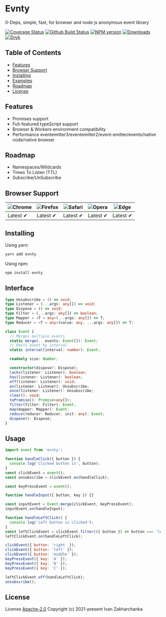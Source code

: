 # Evnty

0-Deps, simple, fast, for browser and node js anonymous event library

[![Coverage Status][codecov-image]][codecov-url]
[![Github Build Status][github-image]][github-url]
[![NPM version][npm-image]][npm-url]
[![Downloads][downloads-image]][npm-url]
[![Snyk][snyk-image]][snyk-url]

## Table of Contents

- [Features](#features)
- [Browser Support](#browser-support)
- [Installing](#installing)
- [Examples](#examples)
- [Roadmap](#roadmap)
- [License](#license)

## Features

- Promises support
- Full-featured typeScript support
- Browser & Workers environment compatibility
- Performance eventemitter3/eventemitter2/event-emitter/events/native node/native browser

## Roadmap

- Namespaces/Wildcards
- Times To Listen (TTL)
- Subscribe/UnSubscribe

## Browser Support

| ![Chrome][chrome-image] | ![Firefox][firefox-image] | ![Safari][safari-image] | ![Opera][opera-image] | ![Edge][edge-image] |
| ----------------------- | ------------------------- | ----------------------- | --------------------- | ------------------- |
| Latest ✔                | Latest ✔                  | Latest ✔                | Latest ✔              | Latest ✔            |

[chrome-image]: https://raw.github.com/alrra/browser-logos/master/src/chrome/chrome_48x48.png?1
[firefox-image]: https://raw.github.com/alrra/browser-logos/master/src/firefox/firefox_48x48.png?1
[safari-image]: https://raw.github.com/alrra/browser-logos/master/src/safari/safari_48x48.png?1
[opera-image]: https://raw.github.com/alrra/browser-logos/master/src/opera/opera_48x48.png?1
[edge-image]: https://raw.github.com/alrra/browser-logos/master/src/edge/edge_48x48.png?1

## Installing

Using yarn:

```bash
yarn add evnty
```

Using npm:

```bash
npm install evnty
```

## Interface

```typescript
type Unsubscribe = () => void;
type Listener = (...args: any[]) => void;
type Dispose = () => void;
type Filter = (...args: any[]) => boolean;
type Mapper = <T = any>(...args: any[]) => T;
type Reducer = <T = any>(value: any, ...args: any[]) => T;

class Event {
  // Merges multiple events
  static merge(...events: Event[]): Event;
  // Emits event by interval
  static interval(interval: number): Event;

  readonly size: Number;

  constructor(dispose?: Dispose);
  lacks(listener: Listener): boolean;
  has(listener: Listener): boolean;
  off(listener: Listener): void;
  on(listener: Listener): Unsubscribe;
  once(listener: Listener): Unsubscribe;
  clear(): void;
  toPromise(): Promise<any[]>;
  filter(filter: Filter): Event;
  map(mapper: Mapper): Event;
  reduce(reducer: Reducer, init: any): Event;
  dispose(): Dispose;
}
```

## Usage

```js
import event from 'evnty';

function handleClick({ button }) {
  console.log('Clicked button is', button);
}
const clickEvent = event();
const unsubscribe = clickEvent.on(handleClick);

const keyPressEvent = event();

function handleInput({ button, key }) {}

const inputEvent = Event.merge(clickEvent, keyPressEvent);
inputEvent.on(handleInput);

function handleLeftClick() {
  console.log('Left button is clicked');
}
const leftClickEvent = clickEvent.filter(({ button }) => button === 'left');
leftClickEvent.on(handleLeftClick);

clickEvent({ button: 'right' });
clickEvent({ button: 'left' });
clickEvent({ button: 'middle' });
keyPressEvent({ key: 'A' });
keyPressEvent({ key: 'B' });
keyPressEvent({ key: 'C' });

leftClickEvent.off(handleLeftClick);
unsubscribe();
```

## License

License [Apache-2.0](http://www.apache.org/licenses/LICENSE-2.0)
Copyright (c) 2021-present Ivan Zakharchanka

[npm-url]: https://www.npmjs.com/package/evnty
[downloads-image]: https://img.shields.io/npm/dw/evnty.svg?maxAge=43200
[npm-image]: https://img.shields.io/npm/v/evnty.svg?maxAge=43200
[github-url]: https://github.com/3axap4eHko/evnty/actions
[github-image]: https://github.com/3axap4eHko/evnty/workflows/Build%20Package/badge.svg?branch=master
[codecov-url]: https://codecov.io/gh/3axap4eHko/evnty
[codecov-image]: https://codecov.io/gh/3axap4eHko/evnty/branch/master/graph/badge.svg?maxAge=43200
[snyk-url]: https://snyk.io/test/npm/evnty/latest
[snyk-image]: https://img.shields.io/snyk/vulnerabilities/github/3axap4eHko/evnty.svg?maxAge=43200
